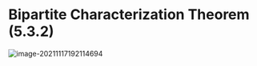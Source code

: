 # Bipartite Characterization Theorem (5.3.2)

![image-20211117192114694](D:\dev\AllNote\.mdnote\assets\image-20211117192114694.png)

